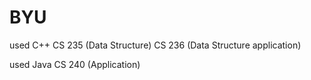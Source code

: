 # BYU

used C++
CS 235 (Data Structure)
CS 236 (Data Structure application)

used Java
CS 240 (Application)

